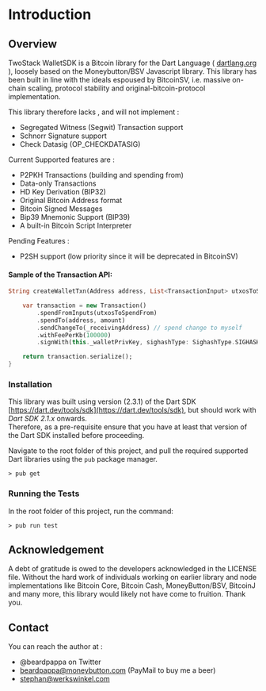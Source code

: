 # Introduction

## Overview

TwoStack WalletSDK is a Bitcoin library for the Dart Language \( [dartlang.org](https://dartlang.org) \), loosely based on the Moneybutton/BSV Javascript library. This library has been built in line with the ideals espoused by BitcoinSV, i.e. massive on-chain scaling, protocol stability and original-bitcoin-protocol implementation.

This library therefore lacks , and will not implement :
* Segregated Witness \(Segwit\) Transaction support
* Schnorr Signature support 
* Check Datasig \(OP\_CHECKDATASIG\) 

Current Supported features are :
* P2PKH Transactions \(building and spending from\)
* Data-only Transactions
* HD Key Derivation \(BIP32\)
* Original Bitcoin Address format 
* Bitcoin Signed Messages
* Bip39 Mnemonic Support (BIP39)
* A built-in Bitcoin Script Interpreter

Pending Features :
* P2SH support \(low priority since it will be deprecated in BitcoinSV\)

#### Sample of the Transaction API:

```dart
String createWalletTxn(Address address, List<TransactionInput> utxosToSpendFrom, BigInt amount ){

    var transaction = new Transaction()
        .spendFromInputs(utxosToSpendFrom)
        .spendTo(address, amount)
        .sendChangeTo(_receivingAddress) // spend change to myself
        .withFeePerKb(100000)
        .signWith(this._walletPrivKey, sighashType: SighashType.SIGHASH_ALL | SighashType.SIGHASH_FORKID);

    return transaction.serialize();
}
```

### Installation

This library was built using version \(2.3.1\) of the Dart SDK [https://dart.dev/tools/sdk](https://dart.dev/tools/sdk), but should work with _Dart SDK 2.1.x_ onwards.  
Therefore, as a pre-requisite ensure that you have at least that version of the Dart SDK installed before proceeding.

Navigate to the root folder of this project, and pull the required supported Dart libraries using the `pub` package manager.

```text
> pub get
```

### Running the Tests

In the root folder of this project, run the command:

```text
> pub run test
```

## Acknowledgement

A debt of gratitude is owed to the developers acknowledged in the LICENSE file. Without the hard work of individuals working on earlier library and node implementations like Bitcoin Core, Bitcoin Cash, MoneyButton/BSV, BitcoinJ and many more, this library would likely not have come to fruition. Thank you.

## Contact

You can reach the author at :

* @beardpappa on Twitter
* beardpappa@moneybutton.com \(PayMail to buy me a beer\)
* stephan@werkswinkel.com


